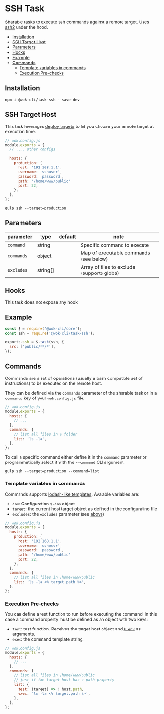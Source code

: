# SSH Task

Sharable tasks to execute ssh commands against a remote target. Uses [ssh2](https://github.com/mscdex/ssh2) under the hood.

<!-- TOC -->

- [Installation](#installation)
- [SSH Target Host](#ssh-target-host)
- [Parameters](#parameters)
- [Hooks](#hooks)
- [Example](#example)
- [Commands](#commands)
  - [Template variables in commands](#template-variables-in-commands)
  - [Execution Pre-checks](#execution-pre-checks)

<!-- /TOC -->

## Installation

```
npm i @wok-cli/task-ssh --save-dev
```

## SSH Target Host

This task leverages [deploy targets](packages/core/cli#deploy-hosts-and-targets) to let you choose your remote target at execution time.

```js
// wok.config.js
module.exports = {
  // .... other configs

  hosts: {
    production: {
      host: '192.168.1.1',
      username: 'sshuser',
      password: 'password',
      path: '/home/www/public'
      port: 22,
    },
  },
};
```

```
gulp ssh --target=production
```

## Parameters

| parameter  | type     | default | note                                       |
| ---------- | -------- | ------- | ------------------------------------------ |
| `command`  | string   |         | Specific command to execute                |
| `commands` | object   |         | Map of executable commands (see below)     |
| `excludes` | string[] |         | Array of files to exclude (supports globs) |

## Hooks

This task does not expose any hook

## Example

```js
const $ = require('@wok-cli/core');
const ssh = require('@wok-cli/task-ssh');

exports.ssh = $.task(ssh, {
  src: ['public/**/*'],
});
```

## Commands

Commands are a set of operations (usually a bash compatible set of instructions) to be executed on the remote host.

They can be defined via the `commands` parameter of the sharable task or in a `commands` key of your `wok.config.js` file.

```js
// wok.config.js
module.exports = {
  hosts: {
    // ...
  },
  commands: {
    // list all files in a folder
    list: 'ls -la',
  },
};
```

To call a specific command either define it in the `command` parameter or programmatically select it with the `--command` CLI argument:

```
gulp ssh --target=production --command=list
```

### Template variables in commands

Commands supports [lodash-like templates](https://lodash.com/docs/4.17.14#template). Avaiable variables are:

- `env`: Configuration `$.env` object
- `target`: the current host target object as defined in the configuratino file
- `excludes`: the `excludes` parameter (see [above](#parameters))

```js
// wok.config.js
module.exports = {
  hosts: {
    production: {
      host: '192.168.1.1',
      username: 'sshuser',
      password: 'password',
      path: '/home/www/public'
      port: 22,
    },
  },
  commands: {
    // list all files in /home/www/public
    list: 'ls -la <% target.path %>',
  },
};
```

### Execution Pre-checks

You can define a test function to run before executing the command. In this case a command property must be defined as an object with two keys:

- `test`: test function. Receives the target host object and [`$.env`](packages/core/configuration#env) as arguments.
- `exec`: the command template string.

```js
// wok.config.js
module.exports = {
  hosts: {
    // ...
  },
  commands: {
    // list all files in /home/www/public
    // just if the target host has a path property
    list: {
      test: (target) => !!host.path,
      exec: 'ls -la <% target.path %>',
    },
  },
};
```
